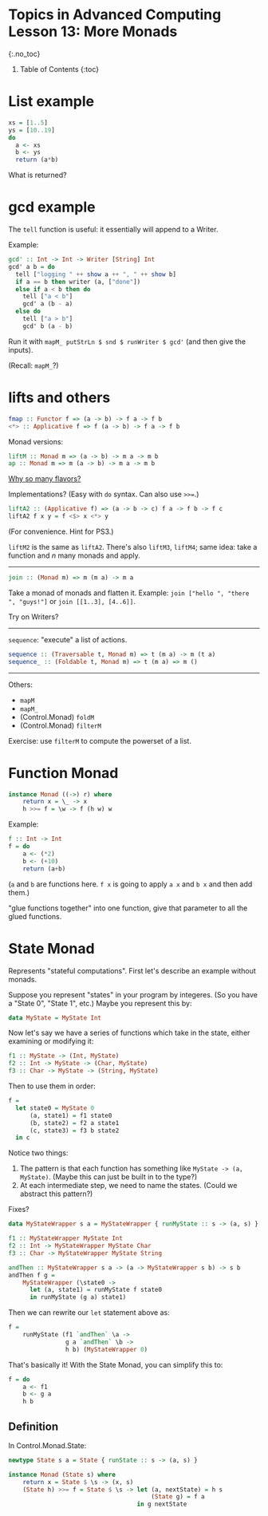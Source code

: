 # Topics in Advanced Computing Lesson 13: More Monads
{:.no_toc}

1. Table of Contents
{:toc}

# List example

```haskell
xs = [1..5]
ys = [10..19]
do
  a <- xs
  b <- ys
  return (a*b)
```

What is returned?

# gcd example

The `tell` function is useful: it essentially will append to a Writer.

Example:

```haskell
gcd' :: Int -> Int -> Writer [String] Int
gcd' a b = do
  tell ["logging " ++ show a ++ ", " ++ show b]
  if a == b then writer (a, ["done"])
  else if a < b then do
    tell ["a < b"]
    gcd' a (b - a)
  else do
    tell ["a > b"]
    gcd' b (a - b)
```

Run it with `mapM_ putStrLn $ snd $ runWriter $ gcd'` (and then give the inputs).

(Recall: `mapM_`?)

# lifts and others

```haskell
fmap :: Functor f => (a -> b) -> f a -> f b
<*> :: Applicative f => f (a -> b) -> f a -> f b
```

Monad versions:

```haskell
liftM :: Monad m => (a -> b) -> m a -> m b
ap :: Monad m => m (a -> b) -> m a -> m b
```

[Why so many flavors?](https://stackoverflow.com/questions/7463500/why-do-we-have-map-fmap-and-liftm)

Implementations? (Easy with `do` syntax. Can also use `>>=`.)

```haskell
liftA2 :: (Applicative f) => (a -> b -> c) f a -> f b -> f c
liftA2 f x y = f <$> x <*> y
```

(For convenience. Hint for PS3.)

`liftM2` is the same as `liftA2`. There's also `liftM3`, `liftM4`; same idea: take a function and $n$ many monads and apply.

---

```haskell
join :: (Monad m) => m (m a) -> m a
```

Take a monad of monads and flatten it. Example: `join ["hello ", "there ", "guys!"]` or `join [[1..3], [4..6]]`.

Try on Writers?

---

`sequence`: "execute" a list of actions.

```haskell
sequence :: (Traversable t, Monad m) => t (m a) -> m (t a)
sequence_ :: (Foldable t, Monad m) => t (m a) => m ()
```

---

Others:

* `mapM`
* `mapM_`
* (Control.Monad) `foldM`
* (Control.Monad) `filterM`

Exercise: use `filterM` to compute the powerset of a list.

# Function Monad

```haskell
instance Monad ((->) r) where
    return x = \_ -> x
    h >>= f = \w -> f (h w) w
```

Example:

```haskell
f :: Int -> Int
f = do
    a <- (*2)
    b <- (+10)
    return (a+b)
```

(`a` and `b` are functions here. `f x` is going to apply `a x` and `b x` and then add them.)

"glue functions together" into one function, give that parameter to all the glued functions.

# State Monad

Represents "stateful computations". First let's describe an example without monads.

Suppose you represent "states" in your program by integeres. (So you have a "State 0", "State 1", etc.) Maybe you represent this by:

```haskell
data MyState = MyState Int
```

Now let's say we have a series of functions which take in the state, either examining or modifying it:

```haskell
f1 :: MyState -> (Int, MyState)
f2 :: Int -> MyState -> (Char, MyState)
f3 :: Char -> MyState -> (String, MyState)
```

Then to use them in order:

```haskell
f = 
  let state0 = MyState 0
      (a, state1) = f1 state0
      (b, state2) = f2 a state1
      (c, state3) = f3 b state2
  in c
```

Notice two things:

1. The pattern is that each function has something like `MyState -> (a, MyState)`. (Maybe this can just be built in to the type?)
2. At each intermediate step, we need to name the states. (Could we abstract this pattern?)

Fixes?

```haskell
data MyStateWrapper s a = MyStateWrapper { runMyState :: s -> (a, s) }

f1 :: MyStateWrapper MyState Int
f2 :: Int -> MyStateWrapper MyState Char
f3 :: Char -> MyStateWrapper MyState String

andThen :: MyStateWrapper s a -> (a -> MyStateWrapper s b) -> s b
andThen f g =
    MyStateWrapper (\state0 -> 
      let (a, state1) = runMyState f state0
      in runMyState (g a) state1)
```

Then we can rewrite our `let` statement above as:

```haskell
f =
    runMyState (f1 `andThen` \a ->
                g a `andThen` \b ->
                h b) (MyStateWrapper 0)
```

That's basically it! With the State Monad, you can simplify this to:

```haskell
f = do
    a <- f1
    b <- g a
    h b
```

## Definition

In Control.Monad.State:

```haskell
newtype State s a = State { runState :: s -> (a, s) }

instance Monad (State s) where
    return x = State $ \s -> (x, s)
    (State h) >>= f = State $ \s -> let (a, nextState) = h s
                                        (State g) = f a
                                    in g nextState
```